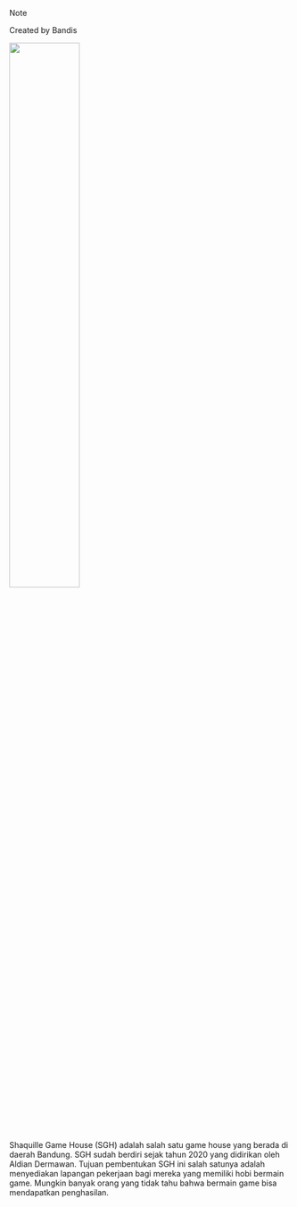 
> [!NOTE]
> Created by Bandis
  <p>
    <a href="https://bndts.netlify.app" target="_blank">
      <img width="50%" src="https://shaquille.netlify.app/assets/logo/SGH-small.png"></a>
  </p>

Shaquille Game House (SGH) adalah salah satu game house yang berada di daerah Bandung. SGH sudah berdiri sejak tahun 2020 yang didirikan oleh Aldian Dermawan. Tujuan pembentukan SGH ini salah satunya adalah menyediakan lapangan pekerjaan bagi mereka yang memiliki hobi bermain game. Mungkin banyak orang yang tidak tahu bahwa bermain game bisa mendapatkan penghasilan.
